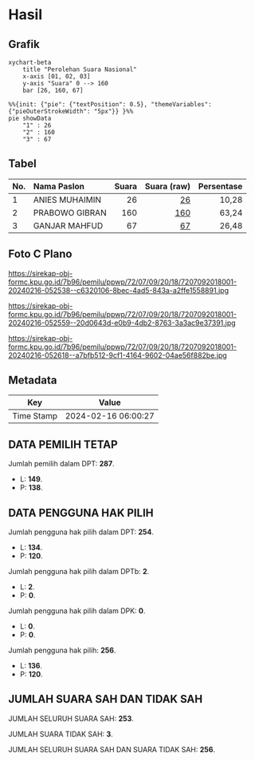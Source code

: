 # Hasil

## Grafik

```mermaid
xychart-beta
    title "Perolehan Suara Nasional"
    x-axis [01, 02, 03]
    y-axis "Suara" 0 --> 160
    bar [26, 160, 67]
```

```mermaid
%%{init: {"pie": {"textPosition": 0.5}, "themeVariables": {"pieOuterStrokeWidth": "5px"}} }%%
pie showData
    "1" : 26
    "2" : 160
    "3" : 67
```

## Tabel

| No. | Nama Paslon    | Suara | Suara (raw) | Persentase |
|:--- |:-------------- | -----:| -----------:| ----------:|
| 1   | ANIES MUHAIMIN | 26    | [26][p-1]   | 10,28      |
| 2   | PRABOWO GIBRAN | 160   | [160][p-2]  | 63,24      |
| 3   | GANJAR MAHFUD  | 67    | [67][p-3]   | 26,48      |


[p-1]: https://github.com/gigit-pemilu/pemilu-2024/blob/main/pilpres/hitung-suara/sub/72-sulawesi-tengah/sub/07-banggai-kepulauan/sub/09-bulagi-selatan/sub/2018-labotankandi/sub/001-tps/sub/paslon-1.txt
[p-2]: https://github.com/gigit-pemilu/pemilu-2024/blob/main/pilpres/hitung-suara/sub/72-sulawesi-tengah/sub/07-banggai-kepulauan/sub/09-bulagi-selatan/sub/2018-labotankandi/sub/001-tps/sub/paslon-2.txt
[p-3]: https://github.com/gigit-pemilu/pemilu-2024/blob/main/pilpres/hitung-suara/sub/72-sulawesi-tengah/sub/07-banggai-kepulauan/sub/09-bulagi-selatan/sub/2018-labotankandi/sub/001-tps/sub/paslon-3.txt

## Foto C Plano

https://sirekap-obj-formc.kpu.go.id/7b96/pemilu/ppwp/72/07/09/20/18/7207092018001-20240216-052538--c6320106-8bec-4ad5-843a-a2ffe1558891.jpg

https://sirekap-obj-formc.kpu.go.id/7b96/pemilu/ppwp/72/07/09/20/18/7207092018001-20240216-052559--20d0643d-e0b9-4db2-8763-3a3ac9e37391.jpg

https://sirekap-obj-formc.kpu.go.id/7b96/pemilu/ppwp/72/07/09/20/18/7207092018001-20240216-052618--a7bfb512-9cf1-4164-9602-04ae56f882be.jpg


## Metadata

| Key        | Value               |
| ---------- | ------------------- |
| Time Stamp | 2024-02-16 06:00:27 |


## DATA PEMILIH TETAP

Jumlah pemilih dalam DPT: **287**.
 * L: **149**.
 * P: **138**.

## DATA PENGGUNA HAK PILIH

Jumlah pengguna hak pilih dalam DPT: **254**.
 * L: **134**.
 * P: **120**.

Jumlah pengguna hak pilih dalam DPTb: **2**.
 * L: **2**.
 * P: **0**.

Jumlah pengguna hak pilih dalam DPK: **0**.
 * L: **0**.
 * P: **0**.

Jumlah pengguna hak pilih: **256**.
 * L: **136**.
 * P: **120**.

## JUMLAH SUARA SAH DAN TIDAK SAH

JUMLAH SELURUH SUARA SAH: **253**.

JUMLAH SUARA TIDAK SAH: **3**.

JUMLAH SELURUH SUARA SAH DAN SUARA TIDAK SAH: **256**.


